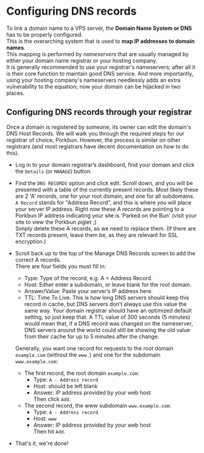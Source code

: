 # Configuring DNS records
To link a domain name to a VPS server, the **Domain Name System or DNS** has to be properly configured.  
This is the overarching system that is used to **map IP addresses to domain names**.  
This mapping is performed by *nameservers* that are usually managed by either your domain name registrar
or your hosting company.  
It is generally recommended to use your registrar's nameservers;
after all it is their core function to maintain good DNS service. And more importantly,
using your hosting company's nameservers needlessly adds an extra vulnerability to the equation;
now your domain can be hijacked in two places.

## Configuring DNS records through your registrar
Once a domain is registered by someone, its owner can edit the domain's DNS Host Records.
We will walk you through the required steps for our registrar of choice, Porkbun.
However, the process is similar on other registrars (and most registrars have decent documentation on how to do this).

* Log in to your domain registrar’s dashboard, find your domain and click the `Details` (or `MANAGE`) button.
* Find the `DNS RECORDS` option and click edit.
Scroll down, and you will be presented with a table of the currently present records.
Most likely these are 2 'A' records, one for your root domain, and one for all subdomains.  
`A Record` stands for "Address Record", and this is where you will place your server IP address.
Right now these A records are pointing to a Porkbun IP address indicating your site is 'Parked on the Bun'
(visit your site to view the Porkbun piglet ;)  
Simply delete these A records, as we need to replace them.
(If there are TXT records present, leave them be, as they are relevant for SSL encryption.)  
* Scroll back up to the top of the Manage DNS Records screen to add the correct A records.   
There are four fields you must fill in:
  - Type: Type of the record, e.g. A = Address Record.
  - Host: Either enter a subdomain, or leave blank for the root domain.
  - Answer/Value: Paste your server’s IP address here.
  - TTL: Time To Live. This is how long DNS servers should keep this record in cache,
  but DNS servers don’t always use this value the same way. Your domain registrar should have
  an optimized default setting, so just keep that. A TTL value of 300 seconds (5 minutes) would mean that,
  if a DNS record was changed on the nameserver, DNS servers around the world could still be showing
  the old value from their cache for up to 5 minutes after the change.

  Generally, you want one record for requests to the root domain `example.com` (without the `www.`)
  and one for the subdomain `www.example.com`:    
  - The first record, the root domain `example.com`:   
    * Type: `A - Address record`
    * Host: should be left blank
    * Answer: IP address provided by your web host  
    Then click `Add`. 
  - The second record, the www subdomain `www.example.com`:
    * Type: `A - Address record`
    * Host: `www`
    * Answer: IP address provided by your web host  
    Then hit `Add`.

* That's it, we're done!
